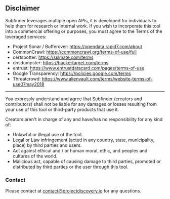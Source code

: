 ## Disclaimer

Subfinder leverages multiple open APIs, it is developed for individuals to help them for research or internal work. If you wish to incorporate this tool into a commercial offering or purposes, you must agree to the Terms of the leveraged services:

- Project Sonar / Bufferover: https://opendata.rapid7.com/about
- CommonCrawl: https://commoncrawl.org/terms-of-use/full
- certspotter: https://sslmate.com/terms
- dnsdumpster: https://hackertarget.com/terms
- entrust: https://www.entrustdatacard.com/pages/terms-of-use
- Google Transparency: https://policies.google.com/terms
- Threatcrowd: https://www.alienvault.com/terms/website-terms-of-use07may2018

---

You expressly understand and agree that Subfinder (creators and contributors) shall not be liable for any damages or losses resulting from your use of this tool or third-party products that use it.

Creators aren't in charge of any and have/has no responsibility for any kind of:

- Unlawful or illegal use of the tool.
- Legal or Law infringement (acted in any country, state, municipality, place) by third parties and users.
- Act against ethical and / or human moral, ethic, and peoples and cultures of the world.
- Malicious act, capable of causing damage to third parties, promoted or distributed by third parties or the user through this tool.


### Contact

Please contact at contact@projectdiscovery.io for any questions.
